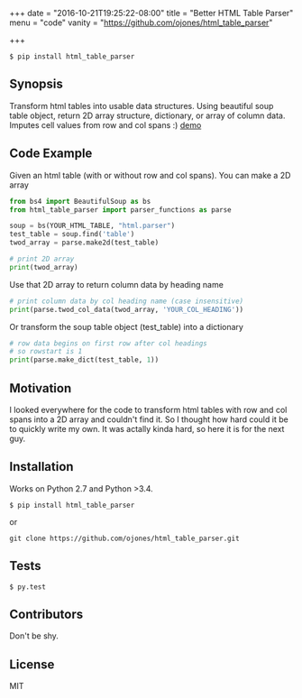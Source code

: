 +++
date = "2016-10-21T19:25:22-08:00"
title = "Better HTML Table Parser"
menu = "code"
vanity = "https://github.com/ojones/html_table_parser"

+++

```git
$ pip install html_table_parser
```

## Synopsis

Transform html tables into usable data structures.  Using beautiful soup table object, return 2D array structure, dictionary, or array of column data.  Imputes cell values from row and col spans :)
<a href="https://pure-river-60450.herokuapp.com/" target="blank">demo</a>

## Code Example

Given an html table (with or without row and col spans). You can make a 2D array
```python
from bs4 import BeautifulSoup as bs
from html_table_parser import parser_functions as parse

soup = bs(YOUR_HTML_TABLE, "html.parser")
test_table = soup.find('table')
twod_array = parse.make2d(test_table)

# print 2D array
print(twod_array)
```
Use that 2D array to return column data by heading name
```python
# print column data by col heading name (case insensitive)
print(parse.twod_col_data(twod_array, 'YOUR_COL_HEADING'))
```
Or transform the soup table object (test_table) into a dictionary
```python
# row data begins on first row after col headings
# so rowstart is 1
print(parse.make_dict(test_table, 1))
```

## Motivation

I looked everywhere for the code to transform html tables with row and col spans into a 2D array and couldn't find it.  So I thought how hard could it be to quickly write my own.  It was actally kinda hard, so here it is for the next guy.

## Installation

Works on Python 2.7 and Python >3.4.
```git
$ pip install html_table_parser
```
or
~~~git
git clone https://github.com/ojones/html_table_parser.git
~~~

## Tests
```git
$ py.test
```
## Contributors

Don't be shy.

## License

MIT
